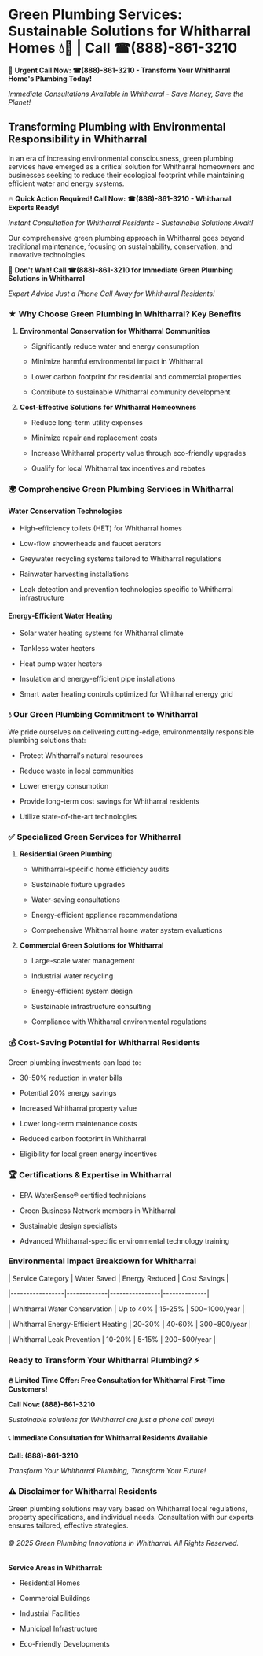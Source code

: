 # Green Plumbing Services: Sustainable Solutions for Whitharral Homes 💧🌿 | Call ☎(888)-861-3210

🚨 **Urgent Call Now: ☎(888)-861-3210 - Transform Your Whitharral Home's Plumbing Today!**
*Immediate Consultations Available in Whitharral - Save Money, Save the Planet!*

## Transforming Plumbing with Environmental Responsibility in Whitharral

In an era of increasing environmental consciousness, green plumbing services have emerged as a critical solution for Whitharral homeowners and businesses seeking to reduce their ecological footprint while maintaining efficient water and energy systems. 

🔥 **Quick Action Required! Call Now: ☎(888)-861-3210 - Whitharral Experts Ready!**
*Instant Consultation for Whitharral Residents - Sustainable Solutions Await!*

Our comprehensive green plumbing approach in Whitharral goes beyond traditional maintenance, focusing on sustainability, conservation, and innovative technologies.

🚨 **Don't Wait! Call ☎(888)-861-3210 for Immediate Green Plumbing Solutions in Whitharral**
*Expert Advice Just a Phone Call Away for Whitharral Residents!*

### ★ Why Choose Green Plumbing in Whitharral? Key Benefits

1. **Environmental Conservation for Whitharral Communities** 
   - Significantly reduce water and energy consumption
   - Minimize harmful environmental impact in Whitharral
   - Lower carbon footprint for residential and commercial properties
   - Contribute to sustainable Whitharral community development

2. **Cost-Effective Solutions for Whitharral Homeowners** 
   - Reduce long-term utility expenses
   - Minimize repair and replacement costs
   - Increase Whitharral property value through eco-friendly upgrades
   - Qualify for local Whitharral tax incentives and rebates

### 🌍 Comprehensive Green Plumbing Services in Whitharral

#### Water Conservation Technologies
- High-efficiency toilets (HET) for Whitharral homes
- Low-flow showerheads and faucet aerators
- Greywater recycling systems tailored to Whitharral regulations
- Rainwater harvesting installations
- Leak detection and prevention technologies specific to Whitharral infrastructure

#### Energy-Efficient Water Heating
- Solar water heating systems for Whitharral climate
- Tankless water heaters
- Heat pump water heaters
- Insulation and energy-efficient pipe installations
- Smart water heating controls optimized for Whitharral energy grid

### 💧 Our Green Plumbing Commitment to Whitharral

We pride ourselves on delivering cutting-edge, environmentally responsible plumbing solutions that:
- Protect Whitharral's natural resources
- Reduce waste in local communities
- Lower energy consumption
- Provide long-term cost savings for Whitharral residents
- Utilize state-of-the-art technologies

### ✅ Specialized Green Services for Whitharral

1. **Residential Green Plumbing**
   - Whitharral-specific home efficiency audits
   - Sustainable fixture upgrades
   - Water-saving consultations
   - Energy-efficient appliance recommendations
   - Comprehensive Whitharral home water system evaluations

2. **Commercial Green Solutions for Whitharral**
   - Large-scale water management
   - Industrial water recycling
   - Energy-efficient system design
   - Sustainable infrastructure consulting
   - Compliance with Whitharral environmental regulations

### 💰 Cost-Saving Potential for Whitharral Residents

Green plumbing investments can lead to:
- 30-50% reduction in water bills
- Potential 20% energy savings
- Increased Whitharral property value
- Lower long-term maintenance costs
- Reduced carbon footprint in Whitharral
- Eligibility for local green energy incentives

### 🏆 Certifications & Expertise in Whitharral

- EPA WaterSense® certified technicians
- Green Business Network members in Whitharral
- Sustainable design specialists
- Advanced Whitharral-specific environmental technology training

### Environmental Impact Breakdown for Whitharral

| Service Category | Water Saved | Energy Reduced | Cost Savings |
|-----------------|-------------|----------------|--------------|
| Whitharral Water Conservation | Up to 40% | 15-25% | $500-$1000/year |
| Whitharral Energy-Efficient Heating | 20-30% | 40-60% | $300-$800/year |
| Whitharral Leak Prevention | 10-20% | 5-15% | $200-$500/year |

### Ready to Transform Your Whitharral Plumbing? ⚡

**🔥 Limited Time Offer: Free Consultation for Whitharral First-Time Customers!**

**Call Now: (888)-861-3210**
*Sustainable solutions for Whitharral are just a phone call away!*

#### 📞 Immediate Consultation for Whitharral Residents Available

**Call: (888)-861-3210**
*Transform Your Whitharral Plumbing, Transform Your Future!*

### ⚠️ Disclaimer for Whitharral Residents

Green plumbing solutions may vary based on Whitharral local regulations, property specifications, and individual needs. Consultation with our experts ensures tailored, effective strategies.

###### © 2025 Green Plumbing Innovations in Whitharral. All Rights Reserved.

**Service Areas in Whitharral:** 
- Residential Homes
- Commercial Buildings
- Industrial Facilities
- Municipal Infrastructure
- Eco-Friendly Developments